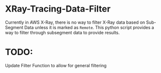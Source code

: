 # XRay-Tracing-Data-Filter

Currently in AWS X-Ray, there is no way to filter X-Ray data based on Sub-Segment Data unless it is marked as `Remote`. This python script provides a way to filter through subsegment data to provide results. 



# TODO:
Update Filter Function to allow for general filtering
